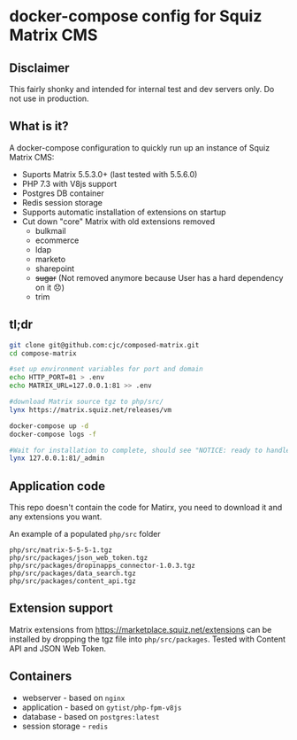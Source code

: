 # docker-compose config for Squiz Matrix CMS

## Disclaimer

This fairly shonky and intended for internal test and dev servers only. Do not use in production.

## What is it?

A docker-compose configuration to quickly run up an instance of Squiz Matrix CMS:

* Suports Matrix 5.5.3.0+ (last tested with 5.5.6.0)
* PHP 7.3 with V8js support
* Postgres DB container
* Redis session storage
* Supports automatic installation of extensions on startup
* Cut down "core" Matrix with old extensions removed
  * bulkmail
  * ecommerce
  * ldap
  * marketo
  * sharepoint
  * ~~sugar~~ (Not removed anymore because User has a hard dependency on it :disappointed:)
  * trim
 
## tl;dr
 
```bash
git clone git@github.com:cjc/composed-matrix.git
cd compose-matrix

#set up environment variables for port and domain
echo HTTP_PORT=81 > .env
echo MATRIX_URL=127.0.0.1:81 >> .env

#download Matrix source tgz to php/src/
lynx https://matrix.squiz.net/releases/vm

docker-compose up -d
docker-compose logs -f

#Wait for installation to complete, should see "NOTICE: ready to handle connections"
lynx 127.0.0.1:81/_admin
```

## Application code

This repo doesn't contain the code for Matirx, you need to download it and any extensions you want.

An example of a populated `php/src` folder

```
php/src/matrix-5-5-5-1.tgz
php/src/packages/json_web_token.tgz
php/src/packages/dropinapps_connector-1.0.3.tgz
php/src/packages/data_search.tgz
php/src/packages/content_api.tgz
```

## Extension support

Matrix extensions from https://marketplace.squiz.net/extensions can be installed by dropping the tgz file into `php/src/packages`. Tested with Content API and JSON Web Token.

## Containers

* webserver - based on `nginx`
* application - based on `gytist/php-fpm-v8js`
* database - based on `postgres:latest`
* session storage - `redis`
